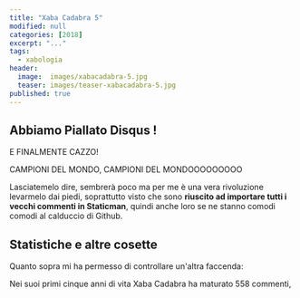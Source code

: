 ```yaml
---
title: "Xaba Cadabra 5"
modified: null
categories: [2018]
excerpt: "..."
tags:
  - xabologia
header:  
  image:  images/xabacadabra-5.jpg
  teaser: images/teaser-xabacadabra-5.jpg
published: true
---
```


## Abbiamo Piallato Disqus !

E FINALMENTE CAZZO!

CAMPIONI DEL MONDO, CAMPIONI DEL MONDOOOOOOOOO

Lasciatemelo dire, sembrerà poco ma per me è una vera rivoluzione levarmelo dai piedi, soprattutto visto che sono **riuscito ad importare tutti i vecchi commenti in Staticman**, quindi anche loro se ne stanno comodi comodi al calduccio di Github.

## Statistiche e altre cosette

Quanto sopra mi ha permesso di controllare un'altra faccenda:

Nei suoi primi cinque anni di vita Xaba Cadabra ha maturato 558 commenti, 